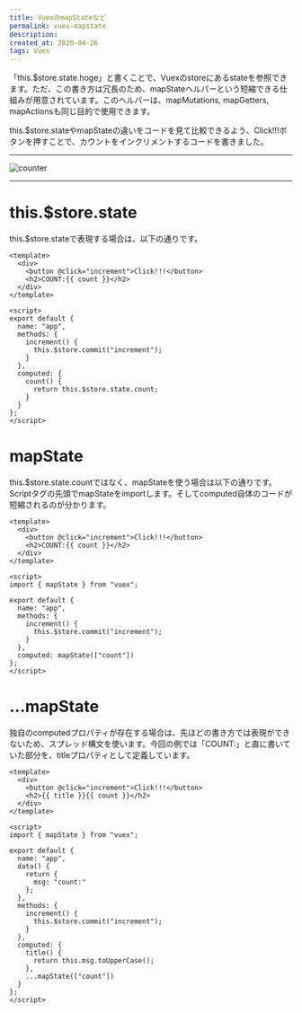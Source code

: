```yaml
---
title: VuexのmapStateなど
permalink: vuex-mapstate
description: 
created_at: 2020-04-26
tags: Vuex
---
```


「this.$store.state.hoge」と書くことで、Vuexのstoreにあるstateを参照できます。ただ、この書き方は冗長のため、mapStateヘルパーという短縮できる仕組みが用意されています。このヘルパーは、mapMutations, mapGetters, mapActionsも同じ目的で使用できます。

this.$store.stateやmapStateの違いをコードを見て比較できるよう、Click!!!ボタンを押すことで、カウントをインクリメントするコードを書きました。

---

![counter](../images/counter.png)

---
  
&#13;&#10;
  

# this.$store.state
this.$store.stateで表現する場合は、以下の通りです。

```vue
<template>
  <div>
    <button @click="increment">Click!!!</button>
    <h2>COUNT:{{ count }}</h2>
  </div>
</template>

<script>
export default {
  name: "app",
  methods: {
    increment() {
      this.$store.commit("increment");
    }
  },
  computed: {
    count() {
      return this.$store.state.count;
    }
  }
};
</script>
```

# mapState
this.$store.state.countではなく、mapStateを使う場合は以下の通りです。Scriptタグの先頭でmapStateをimportします。そしてcomputed自体のコードが短縮されるのが分かります。  

```vue
<template>
  <div>
    <button @click="increment">Click!!!</button>
    <h2>COUNT:{{ count }}</h2>
  </div>
</template>

<script>
import { mapState } from "vuex";

export default {
  name: "app",
  methods: {
    increment() {
      this.$store.commit("increment");
    }
  },
  computed: mapState(["count"])
};
</script>
```

# ...mapState
独自のcomputedプロパティが存在する場合は、先ほどの書き方では表現ができないため、スプレッド構文を使います。今回の例では「COUNT:」と直に書いていた部分を、titleプロパティとして定義しています。

```vue
<template>
  <div>
    <button @click="increment">Click!!!</button>
    <h2>{{ title }}{{ count }}</h2>
  </div>
</template>

<script>
import { mapState } from "vuex";

export default {
  name: "app",
  data() {
    return {
      msg: "count:"
    };
  },
  methods: {
    increment() {
      this.$store.commit("increment");
    }
  },
  computed: {
    title() {
      return this.msg.toUpperCase();
    },
    ...mapState(["count"])
  }
};
</script>
```
